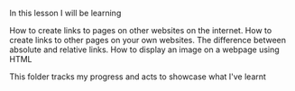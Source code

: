 In this lesson I will be learning 

How to create links to pages on other websites on the internet.
How to create links to other pages on your own websites.
The difference between absolute and relative links.
How to display an image on a webpage using HTML

This folder tracks my progress and acts to showcase what I've learnt